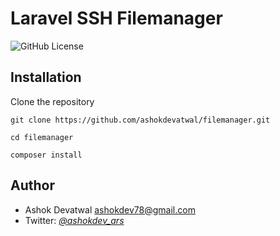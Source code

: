 Laravel SSH Filemanager
======================================================

![GitHub License](https://img.shields.io/github/license/ashokdevatwal/filemanager)


Installation
------------

Clone the repository

    git clone https://github.com/ashokdevatwal/filemanager.git

    cd filemanager

    composer install


Author
------

* Ashok Devatwal <ashokdev78@gmail.com>
* Twitter: *[@ashokdev_ars](https://twitter.com/ashokdev_ars)*

